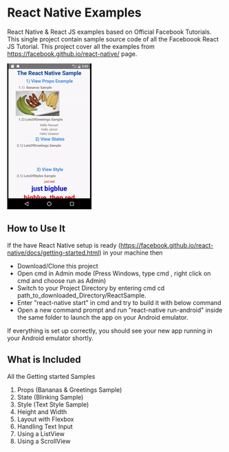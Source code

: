 # React Native Examples

React Native & React JS examples based on Official Facebook Tutorials. This single project contain sample source code of all the Faceboook React JS Tutorial.
This project cover all the examples from https://facebook.github.io/react-native/ page. 

![alt tag](https://github.com/hiteshsahu/React-Native-Examples/blob/master/Art/art.gif)

## How to Use It

If the have React Native setup is ready (https://facebook.github.io/react-native/docs/getting-started.html) in your machine then

- Download/Clone this project 
- Open cmd in Admin mode (Press Windows, type cmd , right click on cmd and choose run as Admin)
- Switch to your Project Directory by entering cmd cd path_to_downloaded_Directory/ReactSample.
- Enter "react-native start" in cmd and try to build it with below command
- Open a new command prompt and run "react-native run-android" inside the same folder to launch the app on your Android emulator.

If everything is set up correctly, you should see your new app running in your Android emulator shortly.

## What is Included

 All the Getting started Samples 

1) Props (Bananas & Greetings Sample)
2) State (Blinking Sample)
3) Style (Text Style Sample)
4) Height and Width 
5) Layout with Flexbox
6) Handling Text Input
7) Using a ListView 
8) Using a ScrollView



